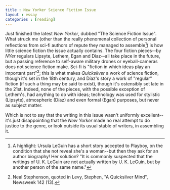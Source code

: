 ```yaml
---
title : New Yorker Science Fiction Issue
layout : essay
categories : [reading]
---
```

Just finished the latest <cite>New Yorker</cite>, dubbed "The Science Fiction
Issue". What struck me (other than the really phenomenal collection of personal
reflections from sci-fi authors of repute they managed to assemble[^1]) is how
little science fiction the issue actually contains. The four fiction pieces--by
_NYer_ regulars Lipsyte, Lethem, Egan and D&iacute;az--all take place in the
future, but a passing reference to self-aware military drones or eyeball-cameras
does not science fiction make. Sci-fi is "fiction in which ideas play an
important part"[^2]; this is what makes _Quicksilver_ a work of science fiction,
though it's set in the 18th century, and D&iacute;az's story a work of "regular"
fiction (if such a thing may be said to exist), though it's ostensibly set late
in the 21st. Indeed, none of the pieces, with the possible exception of
Lethem's, had anything to do with ideas; technology was used for stylistic
(Lipsyte), atmospheric (D&iacute;az) and even formal (Egan) purposes, but never
as subject matter.

Which is not to say that the writing in this issue wasn't uniformly
excellent--it's just disappointing that the _New Yorker_ made no real attempt to
do justice to the genre, or look outside its usual stable of writers, in
assembling it.

[^1]: A highlight: Ursula LeGuin has a short story accepted to Playboy, on the
condition that she not reveal she's a woman--but then they ask for an author
biography! Her solution? "It is commonly suspected that the writings of U. K.
LeGuin are not actually written by U. K. LeGuin, but by another person of the
same name."

[^2]: Neal Stephenson, quoted in Levy, Stephen, "A Quicksilver Mind", Newsweek
142 (13).
